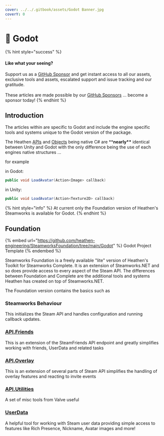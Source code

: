 ```yaml
---
cover: ../../.gitbook/assets/Godot Banner.jpg
coverY: 0
---
```


# 🚧 Godot

{% hint style="success" %}
#### Like what your seeing?

Support us as a [GitHub Sponsor](../../become-a-sponsor/) and get instant access to all our assets, exclusive tools and assets, escalated support and issue tracking and our gratitude.\
\
These articles are made possible by our [GitHub Sponsors](../../become-a-sponsor/) ... become a sponsor today!
{% endhint %}

## Introduction

The articles within are specific to Godot and include the engine specific tools and systems unique to the Godot version of the package.&#x20;

The Heathen [APIs](../unity/api/) and [Objects](broken-reference) being native C# are \*\***nearly\*\*** identical between Unity and Godot with the only difference being the use of each engines native structures ...&#x20;

for example&#x20;

in Godot:

```csharp
public void LoadAvatar(Action<Image> callback)
```

in Unity:

```csharp
public void LoadAvatar(Action<Texture2D> callback)
```

{% hint style="info" %}
At current only the Foundation version of Heathen's Steamworks is available for Godot.
{% endhint %}

## Foundation

{% embed url="https://github.com/heathen-engineering/SteamworksFoundation/tree/main/Godot" %}
Godot Project Template
{% endembed %}

Steamworks Foundation is a freely available "lite" version of Heathen's Toolkit for Steamworks Complete. It is an extension of Steamworks.NET and so does provide access to every aspect of the Steam API. The differences between Foundation and Complete are the additional tools and systems Heathen has created on top of Steamworks.NET.

The Foundation version contains the basics such as

### Steamworks Behaviour

This initializes the Steam API and handles configuration and running callback updates.

### [API.Friends](../unity/api/friends.client.md)

This is an extension of the SteamFriends API endpoint and greatly simplifies working with friends, UserData and related tasks

### [API.Overlay](../unity/api/overlay.client.md)

This is an extension of several parts of Steam API simplifies the handling of overlay features and reacting to invite events

### [API.Utilities](../unity/api/utilities.client.md)

A set of misc tools from Valve useful&#x20;

### [UserData](broken-reference)

A helpful tool for working with Steam user data providing simple access to features like Rich Presence, Nickname, Avatar images and more!
